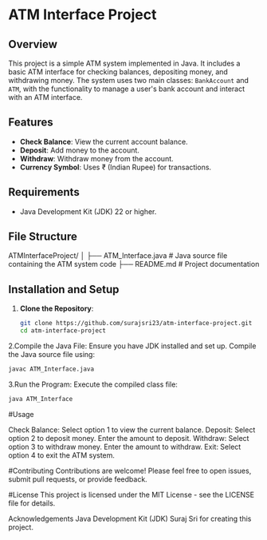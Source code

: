 # ATM Interface Project

## Overview

This project is a simple ATM system implemented in Java. It includes a basic ATM interface for checking balances, depositing money, and withdrawing money. The system uses two main classes: `BankAccount` and `ATM`, with the functionality to manage a user's bank account and interact with an ATM interface.

## Features

- **Check Balance**: View the current account balance.
- **Deposit**: Add money to the account.
- **Withdraw**: Withdraw money from the account.
- **Currency Symbol**: Uses ₹ (Indian Rupee) for transactions.

## Requirements

- Java Development Kit (JDK) 22 or higher.

## File Structure
ATMInterfaceProject/
│
├── ATM_Interface.java # Java source file containing the ATM system code
├── README.md # Project documentation



## Installation and Setup

1. **Clone the Repository**:
   ```bash
   git clone https://github.com/surajsri23/atm-interface-project.git
   cd atm-interface-project
   
2.Compile the Java File:
Ensure you have JDK installed and set up. Compile the Java source file using:
```bash
javac ATM_Interface.java
```
3.Run the Program:
Execute the compiled class file:
```bash
java ATM_Interface
```

#Usage

Check Balance: Select option 1 to view the current balance.
Deposit: Select option 2 to deposit money. Enter the amount to deposit.
Withdraw: Select option 3 to withdraw money. Enter the amount to withdraw.
Exit: Select option 4 to exit the ATM system.

#Contributing
Contributions are welcome! Please feel free to open issues, submit pull requests, or provide feedback.

#License
This project is licensed under the MIT License - see the LICENSE file for details.

Acknowledgements
Java Development Kit (JDK)
Suraj Sri for creating this project.
